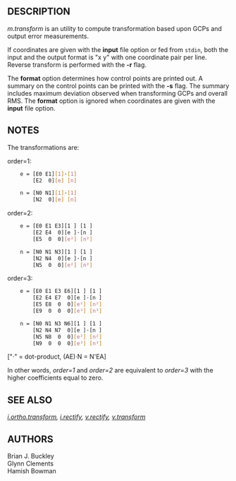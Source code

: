 ## DESCRIPTION

*m.transform* is an utility to compute transformation based upon GCPs
and output error measurements.

If coordinates are given with the **input** file option or fed from
`stdin`, both the input and the output format is "x y" with one
coordinate pair per line. Reverse transform is performed with the **-r**
flag.

The **format** option determines how control points are printed out. A
summary on the control points can be printed with the **-s** flag. The
summary includes maximum deviation observed when transforming GCPs and
overall RMS. The **format** option is ignored when coordinates are given
with the **input** file option.

## NOTES

The transformations are:

order=1:

```sh
    e = [E0 E1][1]·[1]
        [E2  0][e] [n]

    n = [N0 N1][1]·[1]
        [N2  0][e] [n]
```

order=2:

```sh
    e = [E0 E1 E3][1 ] [1 ]
        [E2 E4  0][e ]·[n ]
        [E5  0  0][e²] [n²]

    n = [N0 N1 N3][1 ] [1 ]
        [N2 N4  0][e ]·[n ]
        [N5  0  0][e²] [n²]
```

order=3:

```sh
    e = [E0 E1 E3 E6][1 ] [1 ]
        [E2 E4 E7  0][e ]·[n ]
        [E5 E8  0  0][e²] [n²]
        [E9  0  0  0][e³] [n³]

    n = [N0 N1 N3 N6][1 ] [1 ]
        [N2 N4 N7  0][e ]·[n ]
        [N5 N8  0  0][e²] [n²]
        [N9  0  0  0][e³] [n³]
```

\["·" = dot-product, (AE)·N = N'EA\]

In other words, *order=1* and *order=2* are equivalent to *order=3* with
the higher coefficients equal to zero.

## SEE ALSO

*[i.ortho.transform](i.ortho.transform.md), [i.rectify](i.rectify.md),
[v.rectify](v.rectify.md), [v.transform](v.transform.md)*

## AUTHORS

Brian J. Buckley  
Glynn Clements  
Hamish Bowman

